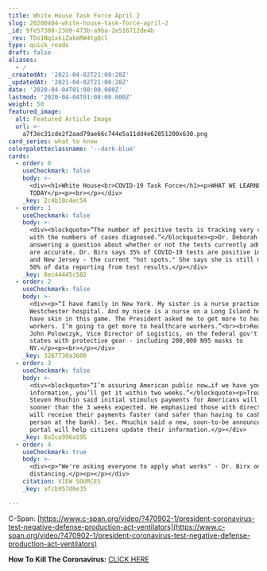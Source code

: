 ```yaml
---
title: White House Task Force April 2
slug: 20200404-white-house-task-force-april-2
_id: 9fe57308-23d0-473b-a9ba-2e516712de4b
_rev: TDo1Nq1xkiZakmRW4tgQcl
type: quick_reads
draft: false
aliases:
  - /
_createdAt: '2021-04-02T21:08:28Z'
_updatedAt: '2021-04-02T21:08:28Z'
date: '2020-04-04T01:08:00.000Z'
lastmod: '2020-04-04T01:08:00.000Z'
weight: 50
featured_image:
  alt: Featured Article Image
  url: >-
    a7f3ec31cde2f2aad79ae66c744e5a11dd4e62851200x630.png
card_series: what to know
colorpaletteclassname: '--dark-blue'
cards:
  - order: 0
    useCheckmark: false
    body: >-
      <div><h1>White House<br>COVID-19 Task Force</h1><p>WHAT WE LEARNED
      TODAY</p><p><br></p></div>
    _key: 2c4b18c4ec54
  - order: 1
    useCheckmark: false
    body: >-
      <div><blockquote>“The number of positive tests is tracking very closely
      with the numbers of cases diagnosed.”</blockquote><p>Dr. Deborah Birx
      answering a question about whether or not the tests currently administered
      are accurate. Dr. Birx says 35% of COVID-19 tests are positive in New York
      and New Jersey - the current "hot spots." She says she is still missing
      50% of data reporting from test results.</p></div>
    _key: 8ec44445c582
  - order: 2
    useCheckmark: false
    body: >-
      <div><p>“I have family in New York. My sister is a nurse practioner in a
      Westchester hospital. And my niece is a nurse on a Long Island hospital…I
      have skin in this game. The President asked me to get more to healthcare
      workers. I’m going to get more to healthcare workers.”<br><br>Rear Admiral
      John Polowczyk, Vice Director of Logistics, on the federal gov't supplying
      states with protective gear - including 200,000 N95 masks to
      NY.</p><p><br></p></div>
    _key: 3267730a3600
  - order: 3
    useCheckmark: false
    body: >-
      <div><blockquote>“I’m assuring American public now…if we have your
      information, you’ll get it within two weeks.”</blockquote><p>Treasury Sec.
      Steven Mnuchin said initial stimulus payments for Americans will happen
      sooner than the 3 weeks expected. He emphasized those with direct deposits
      will receive their payments faster (and safer than having to cash in
      person at the bank). Sec. Mnuchin said a new, soon-to-be announced web
      portal will help citizens update their information.</p></div>
    _key: 8a2ca996a195
  - order: 4
    useCheckmark: true
    body: >-
      <div><p>"We're asking everyone to apply what works" - Dr. Birx on social
      distancing.</p><p></p></div>
    citation: VIEW SOURCES
    _key: afcb957d6e35

---
```

C-Span: [https://www.c-span.org/video/?470902-1/president-coronavirus-test-negative-defense-production-act-ventilators](https://www.c-span.org/video/?470902-1/president-coronavirus-test-negative-defense-production-act-ventilators)

**How To Kill The Coronavirus:** [CLICK HERE](https://smarthernews.com/article/how-to-kill-the-new-coronavirus/)